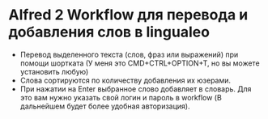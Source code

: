 # Alfred 2 Workflow для перевода и добавления слов в lingualeo

- Перевод выделенного текста (слов, фраз или выражений) при помощи шортката (У меня это CMD+CTRL+OPTION+T, но вы можете установить любую)
- Слова сортируются по количеству добавления их юзерами.
- При нажатии на Enter выбранное слово добавляет в словарь. Для это вам нужно указать свой логин и пароль в workflow (В дальнейшем будет более удобная авторизация).
